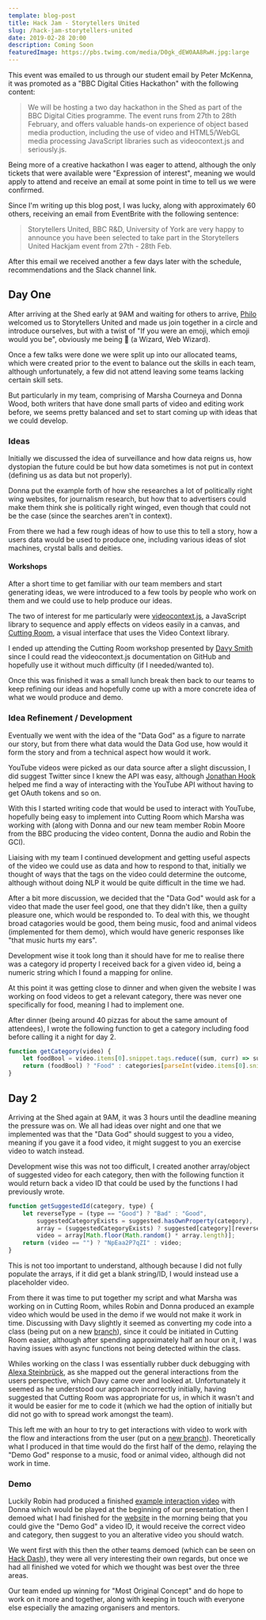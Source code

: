 ```yaml
---
template: blog-post
title: Hack Jam - Storytellers United
slug: /hack-jam-storytellers-united
date: 2019-02-28 20:00
description: Coming Soon
featuredImage: https://pbs.twimg.com/media/D0gk_dEW0AA8RwH.jpg:large
---
```


This event was emailed to us through our student email by Peter McKenna, it was promoted as a "BBC Digital Cities Hackathon" with the following content:

> We will be hosting a two day hackathon in the Shed as part of the BBC Digital Cities programme. The event runs from 27th to 28th February, and offers valuable hands-on experience of object based media production, including the use of video and HTML5/WebGL media processing JavaScript libraries such as videocontext.js and seriously.js.

Being more of a creative hackathon I was eager to attend, although the only tickets that were available were "Expression of interest", meaning we would apply to attend and receive an email at some point in time to tell us we were confirmed.

Since I'm writing up this blog post, I was lucky, along with approximately 60 others, receiving an email from EventBrite with the following sentence:

> Storytellers United, BBC R&D, University of York are very happy to announce you have been selected to take part in the Storytellers United Hackjam event from 27th - 28th Feb.

After this email we received another a few days later with the schedule, recommendations and the Slack channel link. 

## Day One

After arriving at the Shed early at 9AM and waiting for others to arrive, [Philo](https://twitter.com/phivk) welcomed us to Storytellers United and made us join together in a circle and introduce ourselves, but with a twist of "If you were an emoji, which emoji would you be", obviously me being 🧙 (a Wizard, Web Wizard).

Once a few talks were done we were split up into our allocated teams, which were created prior to the event to balance out the skills in each team, although unfortunately, a few did not attend leaving some teams lacking certain skill sets.

But particularly in my team, comprising of Marsha Courneya and Donna Wood, both writers that have done small parts of video and editing work before, we seems pretty balanced and set to start coming up with ideas that we could develop.

### Ideas

Initially we discussed the idea of surveillance and how data reigns us, how dystopian the future could be but how data sometimes is not put in context (defining us as data but not properly).

Donna put the example forth of how she researches a lot of politically right wing websites, for journalism research, but how that to advertisers could make them think she is politically right winged, even though that could not be the case (since the searches aren't in context).

From there we had a few rough ideas of how to use this to tell a story, how a users data would be used to produce one, including various ideas of slot machines, crystal balls and deities.

#### Workshops

After a short time to get familiar with our team members and start generating ideas, we were introduced to a few tools by people who work on them and we could use to help produce our ideas.

The two of interest for me particularly were [videocontext.js](https://github.com/bbc/VideoContext), a JavaScript library to sequence and apply effects on videos easily in a canvas, and [Cutting Room](https://github.com/Object-Based-media/cutting-room), a visual interface that uses the Video Context library.

I ended up attending the Cutting Room workshop presented by [Davy Smith](https://twitter.com/DDDDavy) since I could read the videocontext.js documentation on GitHub and hopefully use it without much difficulty (if I needed/wanted to).

Once this was finished it was a small lunch break then back to our teams to keep refining our ideas and hopefully come up with a more concrete idea of what we would produce and demo.

### Idea Refinement / Development

Eventually we went with the idea of the "Data God" as a figure to narrate our story, but from there what data would the Data God use, how would it form the story and from a technical aspect how would it work.

YouTube videos were picked as our data source after a slight discussion, I did suggest Twitter since I knew the API was easy, although [Jonathan Hook](https://twitter.com/jonathanhook) helped me find a way of interacting with the YouTube API without having to get OAuth tokens and so on.

With this I started writing code that would be used to interact with YouTube, hopefully being easy to implement into Cutting Room which Marsha was working with (along with Donna and our new team member Robin Moore from the BBC producing the video content, Donna the audio and Robin the GCI).

Liaising with my team I continued development and getting useful aspects of the video we could use as data and how to respond to that, initially we thought of ways that the tags on the video could determine the outcome, although without doing NLP it would be quite difficult in the time we had.

After a bit more discussion, we decided that the "Data God" would ask for a video that made the user feel good, one that they didn't like, then a guilty pleasure one, which would be responded to. To deal with this, we thought broad catagories would be good, them being music, food and animal videos (implemented for them demo), which would have generic responses like "that music hurts my ears".

Development wise it took long than it should have for me to realise there was a category id property I received back for a given video id, being a numeric string which I found a mapping for online.

At this point it was getting close to dinner and when given the website I was working on food videos to get a relevant category, there was never one specifically for food, meaning I had to implement one.

After dinner (being around 40 pizzas for about the same amount of attendees), I wrote the following function to get a category including food before calling it a night for day 2.

```javascript
function getCategory(video) {
    let foodBool = video.items[0].snippet.tags.reduce((sum, curr) => sum || curr.toLowerCase().includes("food"), false);
    return (foodBool) ? "Food" : categories[parseInt(video.items[0].snippet.categoryId)];
}
```

## Day 2

Arriving at the Shed again at 9AM, it was 3 hours until the deadline meaning the pressure was on. We all had ideas over night and one that we implemented was that the "Data God" should suggest to you a video, meaning if you gave it a food video, it might suggest to you an exercise video to watch instead.

Development wise this was not too difficult, I created another array/object of suggested video for each category, then with the following function it would return back a video ID that could be used by the functions I had previously wrote.

```javascript
function getSuggestedId(category, type) {
    let reverseType = (type == "Good") ? "Bad" : "Good",
        suggestedCategoryExists = suggested.hasOwnProperty(category),
        array = (suggestedCategoryExists) ? suggested[category][reverseType] : random[reverseType],
        video = array[Math.floor(Math.random() * array.length)];
    return (video == "") ? "NpEaa2P7qZI" : video;
}
```

This is not too important to understand, although because I did not fully populate the arrays, if it did get a blank string/ID, I would instead use a placeholder video.

From there it was time to put together my script and what Marsha was working on in Cutting Room, whiles Robin and Donna produced an example video which would be used in the demo if we would not make it work in time. Discussing with Davy slightly it seemed as converting my code into a class (being put on a new [branch](https://github.com/Sean12697/YouTube_Video_Info/tree/class)), since it could be initiated in Cutting Room easier, although after spending approximately half an hour on it, I was having issues with async functions not being detected within the class.

Whiles working on the class I was essentially rubber duck debugging with [Alexa Steinbrück](https://twitter.com/alexabruck), as she mapped out the general interactions from the users perspective, which Davy came over and looked at. Unfortunately it seemed as he understood our approach incorrectly initially, having suggested that Cutting Room was appropriate for us, in which it wasn't and it would be easier for me to code it (which we had the option of initially but did not go with to spread work amongst the team).

This left me with an hour to try to get interactions with video to work with the flow and interactions from the user (put on a [new branch](https://github.com/Sean12697/YouTube_Video_Info/tree/classic)). Theoretically what I produced in that time would do the first half of the demo, relaying the "Demo God" response to a music, food or animal video, although did not work in time.

### Demo

Luckily Robin had produced a finished [example interaction video](https://www.youtube.com/watch?v=aaTm0bS6264) with Donna which would be played at the beginning of our presentation, then I demoed what I had finished for the [website](https://sean12697.github.io/YouTube_Video_Info/) in the morning being that you could give the "Demo God" a video ID, it would receive the correct video and category, then suggest to you an alterative video you should watch.

We went first with this then the other teams demoed (which can be seen on [Hack Dash](https://hackdash.org/dashboards/suhackjam)), they were all very interesting their own regards, but once we had all finished we voted for which we thought was best over the three areas.

Our team ended up winning for "Most Original Concept" and do hope to work on it more and together, along with keeping in touch with everyone else especially the amazing organisers and mentors.